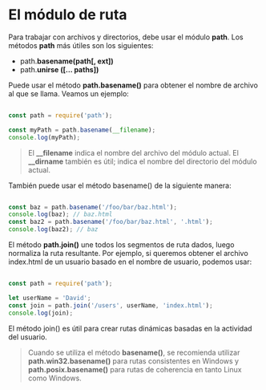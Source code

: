 # El módulo de ruta

Para trabajar con archivos y directorios, debe usar el módulo **path**. Los métodos **path** más útiles son los siguientes:
 - path.**basename(path[, ext])**
 - path.**unirse ([... paths])**

Puede usar el método **path.basename()** para obtener el nombre de archivo al que se llama. Veamos un ejemplo:

```js

const path = require('path');

const myPath = path.basename(__filename);
console.log(myPath);

```
> El **__filename** indica el nombre del archivo del módulo actual. El **__dirname** también es útil; indica el nombre del directorio del módulo actual.

También puede usar el método basename() de la siguiente manera:

```js

const baz = path.basename('/foo/bar/baz.html');
console.log(baz); // baz.html
const baz2 = path.basename('/foo/bar/baz.html', '.html');
console.log(baz2); // baz

```
El método **path.join()** une todos los segmentos de ruta dados, luego normaliza la ruta resultante. Por ejemplo, si queremos obtener el archivo index.html de un usuario basado en el nombre de usuario, podemos usar:

```js

const path = require('path');

let userName = 'David';
const join = path.join('/users', userName, 'index.html');
console.log(join);

```
El método join() es útil para crear rutas dinámicas basadas en la actividad del usuario.

> Cuando se utiliza el método **basename()**, se recomienda utilizar **path.win32.basename()** para rutas consistentes en Windows y **path.posix.basename()** para rutas de coherencia en tanto Linux como Windows.